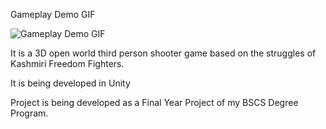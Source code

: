 Gameplay Demo GIF

![Gameplay Demo GIF](https://github.com/MrTee99/Kashmir-Hell-in-Heaven/blob/main/Demo%20GIF/GameplayDemo_GIF.gif)

It is a 3D open world third person shooter game based on the struggles of Kashmiri Freedom Fighters.

It is being developed in Unity

Project is being developed as a Final Year Project of my BSCS Degree Program.
